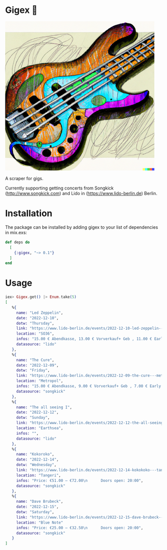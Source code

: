 # Gigex 🎸

![A pleasant drawing of a sunburst bass guitar with violet, green and blue gradients](bass-guitar-drawing-640x480.png)

A scraper for gigs.

Currently supporting getting concerts from Songkick (http://www.songkick.com)
and Lido in (https://www.lido-berlin.de) Berlin.

# Installation

The package can be installed by adding gigex to your list of dependencies in mix.exs:

```elixir
def deps do
  [
    {:gigex, "~> 0.1"}
  ]
end
```

# Usage

```elixir
iex> Gigex.get() |> Enum.take(5)
[
   %{
     name: "Led Zeppelin",
     date: "2022-12-10",
     dotw: "Thursday",
     link: "https://www.lido-berlin.de/events/2022-12-10-led-zeppelin---so36",
     location: "SO36",
     infos: "15.00 € Abendkasse, 13.00 € Vorverkauf+ Geb , 11.00 € Early Bird+ Geb, Doors open: 20:00",
     datasource: "lido"
   },
   %{
     name: "The Cure",
     date: "2022-12-09",
     dotw: "Friday",
     link: "https://www.lido-berlin.de/events/2022-12-09-the-cure---metropol",
     location: "Metropol",
     infos: "15.00 € Abendkasse, 9.00 € Vorverkauf+ Geb , 7.00 € Early Bird+ Geb, Doors open: 20:00"
     datasource: "songkick"
   },
   %{
     name: "The all seeing I",
     date: "2022-12-12",
     dotw: "Sunday",
     link: "https://www.lido-berlin.de/events/2022-12-12-the-all-seeing-i---earthsea",
     location: "Earthsea",
     infos: "",
     datasource: "lido"
   },
   %{
     name: "Kokoroko",
     date: "2022-12-14",
     dotw: "Wednesday",
     link: "https://www.lido-berlin.de/events/2022-12-14-kokokoko---tangeri",
     location: "Tangeri",
     infos: "Price: €51.00 – €72.00\n      Doors open: 20:00",
     datasource: "songkick"
   },
   %{
     name: "Dave Brubeck",
     date: "2022-12-15",
     dotw: "Saturday",
     link: "https://www.lido-berlin.de/events/2022-12-15-dave-brubeck---blue-note",
     location: "Blue Note"
     infos: "Price: €25.00 – €32.50\n      Doors open: 20:00",
     datasource: "songkick"
   }
]
```
